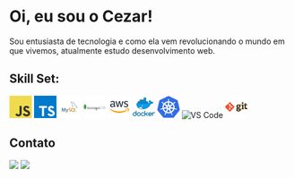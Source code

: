 # Oi, eu sou o Cezar!

Sou entusiasta de tecnologia e como ela vem revolucionando o mundo em que vivemos, atualmente estudo desenvolvimento web.

## Skill Set:

<img alt="JS" title="JavaScript" width="40px" src="https://raw.githubusercontent.com/github/explore/master/topics/javascript/javascript.png"> <img alt="Typescript" title="Typescript" width="40px" src="https://raw.githubusercontent.com/github/explore/main/topics/typescript/typescript.png"> <img title="MySQL" alt="MySQL" width="40px" src="https://raw.githubusercontent.com/github/explore/master/topics/mysql/mysql.png"> <img title="MongoDB" alt="MongoDB" width="40px" src="https://raw.githubusercontent.com/github/explore/master/topics/mongodb/mongodb.png"> <img title="AWS" alt="AWS" width="40px" src="https://raw.githubusercontent.com/github/explore/main/topics/aws/aws.png"> <img title="Docker" alt="Docker" width="40px" src="https://raw.githubusercontent.com/github/explore/master/topics/docker/docker.png"> <img title="Kubernetes" alt="Kubernetes" width="40px" src="https://raw.githubusercontent.com/github/explore/main/topics/kubernetes/kubernetes.png">
<img title="VS Code" alt="VS Code" width="40px" src="https://img.icons8.com/fluent/48/000000/visual-studio-code-2019.png"> <img title="git" alt="git" width="40px" src="https://raw.githubusercontent.com/github/explore/master/topics/git/git.png">

## Contato

<a href = "mailto:cezarguimaraes@gmail.com"><img src="https://img.shields.io/badge/-Gmail-%23333?style=for-the-badge&logo=gmail&logoColor=white" target="_blank"></a>
<a href="https://www.linkedin.com/in/cezarmontenegro" target="_blank"><img src="https://img.shields.io/badge/-LinkedIn-%230077B5?style=for-the-badge&logo=linkedin&logoColor=white" target="_blank"></a> 
